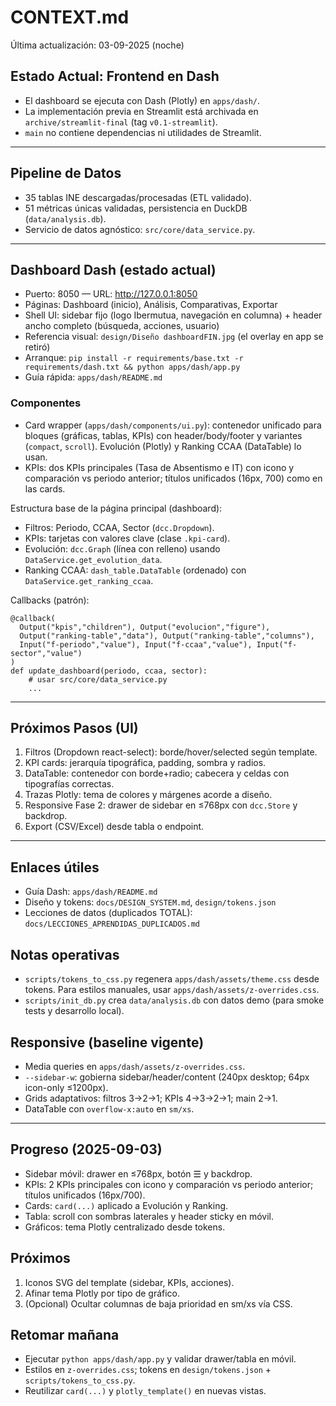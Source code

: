 # CONTEXT.md

Última actualización: 03-09-2025 (noche)

## Estado Actual: Frontend en Dash
- El dashboard se ejecuta con Dash (Plotly) en `apps/dash/`.
- La implementación previa en Streamlit está archivada en `archive/streamlit-final` (tag `v0.1-streamlit`).
- `main` no contiene dependencias ni utilidades de Streamlit.

---

## Pipeline de Datos
- 35 tablas INE descargadas/procesadas (ETL validado).
- 51 métricas únicas validadas, persistencia en DuckDB (`data/analysis.db`).
- Servicio de datos agnóstico: `src/core/data_service.py`.

---

## Dashboard Dash (estado actual)
- Puerto: 8050 — URL: http://127.0.0.1:8050
- Páginas: Dashboard (inicio), Análisis, Comparativas, Exportar
- Shell UI: sidebar fijo (logo Ibermutua, navegación en columna) + header ancho completo (búsqueda, acciones, usuario)
- Referencia visual: `design/Diseño dashboardFIN.jpg` (el overlay en app se retiró)
- Arranque: `pip install -r requirements/base.txt -r requirements/dash.txt && python apps/dash/app.py`
- Guía rápida: `apps/dash/README.md`

### Componentes
- Card wrapper (`apps/dash/components/ui.py`): contenedor unificado para bloques (gráficas, tablas, KPIs) con header/body/footer y variantes (`compact`, `scroll`). Evolución (Plotly) y Ranking CCAA (DataTable) lo usan.
 - KPIs: dos KPIs principales (Tasa de Absentismo e IT) con icono y comparación vs periodo anterior; títulos unificados (16px, 700) como en las cards.

Estructura base de la página principal (dashboard):
- Filtros: Periodo, CCAA, Sector (`dcc.Dropdown`).
- KPIs: tarjetas con valores clave (clase `.kpi-card`).
- Evolución: `dcc.Graph` (línea con relleno) usando `DataService.get_evolution_data`.
- Ranking CCAA: `dash_table.DataTable` (ordenado) con `DataService.get_ranking_ccaa`.

Callbacks (patrón):
```
@callback(
  Output("kpis","children"), Output("evolucion","figure"),
  Output("ranking-table","data"), Output("ranking-table","columns"),
  Input("f-periodo","value"), Input("f-ccaa","value"), Input("f-sector","value")
)
def update_dashboard(periodo, ccaa, sector):
    # usar src/core/data_service.py
    ...
```

---

## Próximos Pasos (UI)
1. Filtros (Dropdown react-select): borde/hover/selected según template.
2. KPI cards: jerarquía tipográfica, padding, sombra y radios.
3. DataTable: contenedor con borde+radio; cabecera y celdas con tipografías correctas.
4. Trazas Plotly: tema de colores y márgenes acorde a diseño.
5. Responsive Fase 2: drawer de sidebar en ≤768px con `dcc.Store` y backdrop.
6. Export (CSV/Excel) desde tabla o endpoint.

---

## Enlaces útiles
- Guía Dash: `apps/dash/README.md`
- Diseño y tokens: `docs/DESIGN_SYSTEM.md`, `design/tokens.json`
- Lecciones de datos (duplicados TOTAL): `docs/LECCIONES_APRENDIDAS_DUPLICADOS.md`

## Notas operativas
- `scripts/tokens_to_css.py` regenera `apps/dash/assets/theme.css` desde tokens. Para estilos manuales, usar `apps/dash/assets/z-overrides.css`.
- `scripts/init_db.py` crea `data/analysis.db` con datos demo (para smoke tests y desarrollo local).

## Responsive (baseline vigente)
- Media queries en `apps/dash/assets/z-overrides.css`.
- `--sidebar-w`: gobierna sidebar/header/content (240px desktop; 64px icon-only ≤1200px).
- Grids adaptativos: filtros 3→2→1; KPIs 4→3→2→1; main 2→1.
- DataTable con `overflow-x:auto` en `sm/xs`.

---

## Progreso (2025-09-03)
- Sidebar móvil: drawer en ≤768px, botón ☰ y backdrop.
- KPIs: 2 KPIs principales con icono y comparación vs periodo anterior; títulos unificados (16px/700).
- Cards: `card(...)` aplicado a Evolución y Ranking.
- Tabla: scroll con sombras laterales y header sticky en móvil.
- Gráficos: tema Plotly centralizado desde tokens.

## Próximos
1. Iconos SVG del template (sidebar, KPIs, acciones).
2. Afinar tema Plotly por tipo de gráfico.
3. (Opcional) Ocultar columnas de baja prioridad en sm/xs vía CSS.

## Retomar mañana
- Ejecutar `python apps/dash/app.py` y validar drawer/tabla en móvil.
- Estilos en `z-overrides.css`; tokens en `design/tokens.json` + `scripts/tokens_to_css.py`.
- Reutilizar `card(...)` y `plotly_template()` en nuevas vistas.


